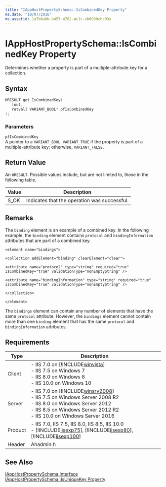 ```yaml
---
title: "IAppHostPropertySchema::IsCombinedKey Property"
ms.date: "10/07/2016"
ms.assetid: 1a7b0abb-b457-4782-4c1c-eb0990cbe93a
---
```

# IAppHostPropertySchema::IsCombinedKey Property
Determines whether a property is part of a multiple-attribute key for a collection.  
  
## Syntax  
  
```cpp  
HRESULT get_IsCombinedKey(  
   [out,  
   retval] VARIANT_BOOL* pfIsCombinedKey  
);  
```  
  
### Parameters  
 `pfIsCombinedKey`  
 A pointer to a `VARIANT_BOOL`. `VARIANT_TRUE` if the property is part of a multiple-attribute key; otherwise, `VARIANT_FALSE`.  
  
## Return Value  
 An `HRESULT`. Possible values include, but are not limited to, those in the following table.  
  
|Value|Description|  
|-----------|-----------------|  
|S_OK|Indicates that the operation was successful.|  
  
## Remarks  
 The `binding` element is an example of a combined key. In the following example, the `binding` element contains `protocol` and `bindingInformation` attributes that are part of a combined key.  
  
 `<element name="bindings">`  
  
 `<collection addElement="binding" clearElement="clear">`  
  
 `<attribute name="protocol" type="string" required="true"                isCombinedKey="true" validationType="nonEmptyString" />`  
  
 `<attribute name="bindingInformation" type="string" required="true"                 isCombinedKey="true" validationType="nonEmptyString" />`  
  
 `</collection>`  
  
 `</element>`  
  
 The `bindings` element can contain any number of elements that have the same `protocol` attribute. However, the `bindings` element cannot contain more than one `binding` element that has the same `protocol` and `bindingInformation` attributes.  
  
## Requirements  
  
|Type|Description|  
|----------|-----------------|  
|Client|-   IIS 7.0 on [!INCLUDE[winvista](../../wmi-provider/includes/winvista-md.md)]<br />-   IIS 7.5 on Windows 7<br />-   IIS 8.0 on Windows 8<br />-   IIS 10.0 on Windows 10|  
|Server|-   IIS 7.0 on [!INCLUDE[winsrv2008](../../wmi-provider/includes/winsrv2008-md.md)]<br />-   IIS 7.5 on Windows Server 2008 R2<br />-   IIS 8.0 on Windows Server 2012<br />-   IIS 8.5 on Windows Server 2012 R2<br />-   IIS 10.0 on Windows Server 2016|  
|Product|-   IIS 7.0, IIS 7.5, IIS 8.0, IIS 8.5, IIS 10.0<br />-   [!INCLUDE[iisexp75](../../web-development-reference/native-code-api-reference/includes/iisexp75-md.md)], [!INCLUDE[iisexp80](../../web-development-reference/native-code-api-reference/includes/iisexp80-md.md)], [!INCLUDE[iisexp100](../../web-development-reference/native-code-api-reference/includes/iisexp100-md.md)]|  
|Header|Ahadmin.h|  
  
## See Also  
 [IAppHostPropertySchema Interface](../../web-development-reference\native-code-api-reference/iapphostpropertyschema-interface.md)   
 [IAppHostPropertySchema::IsUniqueKey Property](../../web-development-reference\native-code-api-reference/iapphostpropertyschema-isuniquekey-property.md)